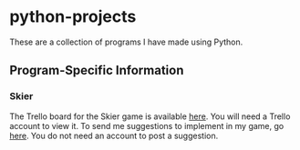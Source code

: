 # python-projects
These are a collection of programs I have made using Python.
## Program-Specific Information
### Skier
The Trello board for the Skier game is available <a href="https://trello.com/invite/b/DzPTii18/8be8ba176210e91f3805ce73d63bdd1b/skier">here</a>.
You will need a Trello account to view it.
To send me suggestions to implement in my game, go <a href="http://freesuggestionbox.com/pub/tjwaevn">here</a>.
You do not need an account to post a suggestion.